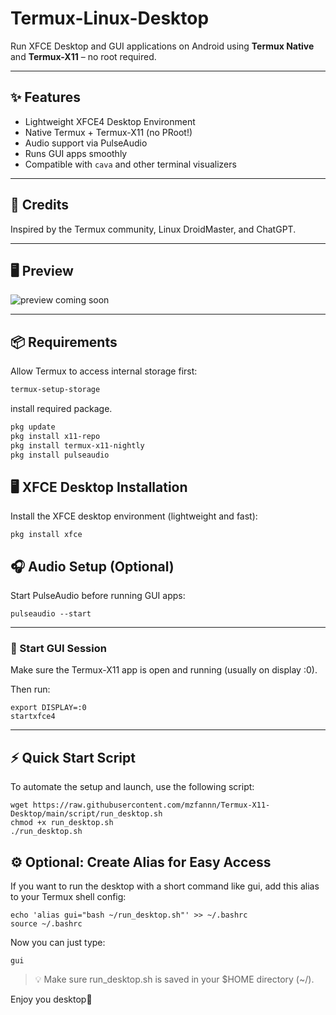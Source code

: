# Termux-Linux-Desktop

Run XFCE Desktop and GUI applications on Android using **Termux Native** and **Termux-X11** – no root required.

---

## ✨ Features

- Lightweight XFCE4 Desktop Environment
- Native Termux + Termux-X11 (no PRoot!)
- Audio support via PulseAudio
- Runs GUI apps smoothly
- Compatible with `cava` and other terminal visualizers

---

## 🙌 Credits
Inspired by the Termux community, Linux DroidMaster, and ChatGPT.


---

## 🖥️ Preview

![preview](pic.jpg) coming soon

---

## 📦 Requirements

Allow Termux to access internal storage first:

```bash
termux-setup-storage

```

install required package.

```bash
pkg update
pkg install x11-repo
pkg install termux-x11-nightly
pkg install pulseaudio
```


## 🖥️ XFCE Desktop Installation

Install the XFCE desktop environment (lightweight and fast):

```
pkg install xfce
```

## 🎧 Audio Setup (Optional)

Start PulseAudio before running GUI apps:

```
pulseaudio --start
```


---

### 🚀 Start GUI Session

Make sure the Termux-X11 app is open and running (usually on display :0).

Then run:
```
export DISPLAY=:0
startxfce4
```

---

## ⚡ Quick Start Script 

To automate the setup and launch, use the following script:

```
wget https://raw.githubusercontent.com/mzfannn/Termux-X11-Desktop/main/script/run_desktop.sh
chmod +x run_desktop.sh
./run_desktop.sh
```

## ⚙️ Optional: Create Alias for Easy Access

If you want to run the desktop with a short command like gui, add this alias to your Termux shell config:

```
echo 'alias gui="bash ~/run_desktop.sh"' >> ~/.bashrc
source ~/.bashrc
```

Now you can just type:
```
gui
```
> 💡 Make sure run_desktop.sh is saved in your $HOME directory (~/).

Enjoy you desktop🎉
